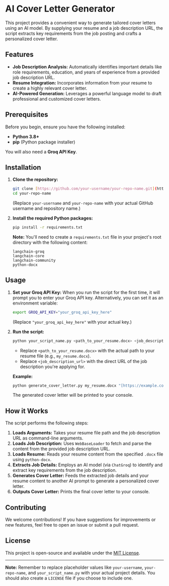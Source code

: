 # AI Cover Letter Generator

This project provides a convenient way to generate tailored cover letters using an AI model. By supplying your resume and a job description URL, the script extracts key requirements from the job posting and crafts a personalized cover letter.

## Features

* **Job Description Analysis:** Automatically identifies important details like role requirements, education, and years of experience from a provided job description URL.
* **Resume Integration:** Incorporates information from your resume to create a highly relevant cover letter.
* **AI-Powered Generation:** Leverages a powerful language model to draft professional and customized cover letters.

## Prerequisites

Before you begin, ensure you have the following installed:

* **Python 3.8+**
* **pip** (Python package installer)

You will also need a **Groq API Key**.

## Installation

1.  **Clone the repository:**

    ```bash
    git clone [https://github.com/your-username/your-repo-name.git](https://github.com/your-username/your-repo-name.git)
    cd your-repo-name
    ```

    (Replace `your-username` and `your-repo-name` with your actual GitHub username and repository name.)

2.  **Install the required Python packages:**

    ```bash
    pip install -r requirements.txt
    ```

    **Note:** You'll need to create a `requirements.txt` file in your project's root directory with the following content:

    ```
    langchain-groq
    langchain-core
    langchain-community
    python-docx
    ```

## Usage

1.  **Set your Groq API Key:**
    When you run the script for the first time, it will prompt you to enter your Groq API key. Alternatively, you can set it as an environment variable:

    ```bash
    export GROQ_API_KEY="your_groq_api_key_here"
    ```

    (Replace `"your_groq_api_key_here"` with your actual key.)

2.  **Run the script:**

    ```bash
    python your_script_name.py <path_to_your_resume.docx> <job_description_url>
    ```

    * Replace `<path_to_your_resume.docx>` with the actual path to your resume file (e.g., `my_resume.docx`).
    * Replace `<job_description_url>` with the direct URL of the job description you're applying for.

    **Example:**

    ```bash
    python generate_cover_letter.py my_resume.docx "[https://example.com/job-postings/software-engineer](https://example.com/job-postings/software-engineer)"
    ```

    The generated cover letter will be printed to your console.

## How it Works

The script performs the following steps:

1.  **Loads Arguments:** Takes your resume file path and the job description URL as command-line arguments.
2.  **Loads Job Description:** Uses `WebBaseLoader` to fetch and parse the content from the provided job description URL.
3.  **Loads Resume:** Reads your resume content from the specified `.docx` file using `python-docx`.
4.  **Extracts Job Details:** Employs an AI model (via `ChatGroq`) to identify and extract key requirements from the job description.
5.  **Generates Cover Letter:** Feeds the extracted job details and your resume content to another AI prompt to generate a personalized cover letter.
6.  **Outputs Cover Letter:** Prints the final cover letter to your console.

## Contributing

We welcome contributions! If you have suggestions for improvements or new features, feel free to open an issue or submit a pull request.

## License

This project is open-source and available under the [MIT License](LICENSE).

---

**Note:** Remember to replace placeholder values like `your-username`, `your-repo-name`, and `your_script_name.py` with your actual project details. You should also create a `LICENSE` file if you choose to include one.
